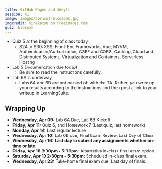```yaml
---
title: GitHub Pages and Jekyll
session: X1
image: images/apricot-blossoms.jpg
imgcredit: hirekatsu on Freeimages.com
quiz: blossom
---
```

* Quiz 5 at the beginning of class today!
    * S24 to S30: XSS, Front-End Frameworks, Vue, MVVM, Authentication/Authorization, CSRF and CORS, Caching, Cloud and Distributed Systems, Virtualization and Containers, Serverless Hosting
* Lab 5 Documentation due today!
    * Be sure to read the instructions carefully.
* Lab 6A is underway
    * Labs 6A and 6B are not passed off with the TA. Rather, you write up your results according to the instructions and then post a link to your writeup in LearningSuite.

## Wrapping Up
* **Wednesday, Apr 09:** Lab 6A Due, Lab 6B Kickoff
* **Friday, Apr 11:** Quiz 6, and Homework 7 (Last quiz, last homework)
* **Monday, Apr 14:** Last regular lecture
* **Wednesday, Apr 16:** Lab 6B due, Final Exam Review, Last Day of Class
* **Wednesday, Apr 16:** **Last day to submit any assignments whether on-time or late.**
* **Friday, Apr 18 2:30pm - 5:30pm:** Alternative in-class final exam option.
* **Saturday, Apr 19 2:30pm - 5:30pm:** Scheduled in-class final exam.
* **Wednesday, Apr 23:** Take-home final exam due. Last day of finals.